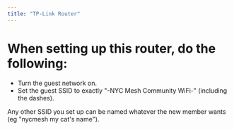 ```yaml
---
title: "TP-Link Router"
---
```


# When setting up this router, do the following:
* Turn the guest network on.
* Set the guest SSID to exactly "-NYC Mesh Community WiFi-" (including the dashes).

Any other SSID you set up can be named whatever the new member wants (eg "nycmesh my cat's name").

